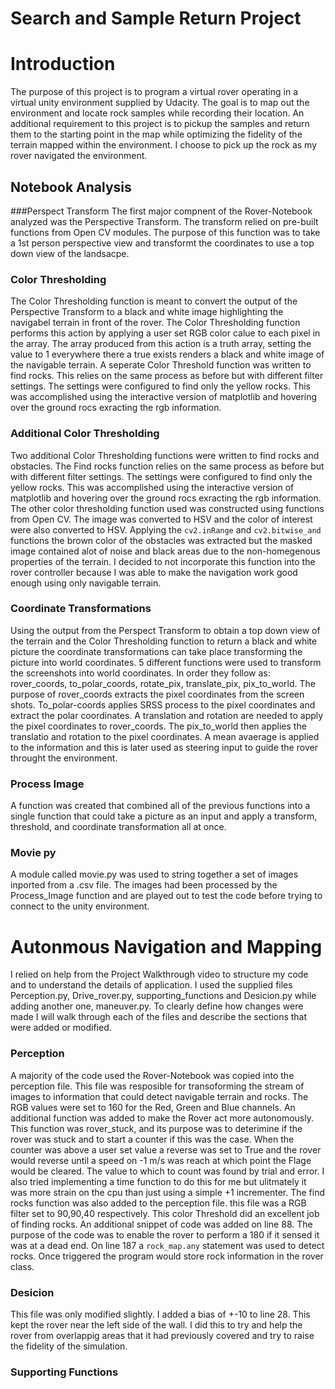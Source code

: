# Search and Sample Return Project


# Introduction
The purpose of this project is to program a virtual rover operating in a virtual unity environment supplied by Udacity.  The goal is  to map out the environment and locate rock samples while recording their location.  An additional requirement to this project is to pickup the samples and return them to the starting point in the map while optimizing the fidelity of the terrain mapped within the environment.  I choose to pick up the rock as my rover navigated the environment. 

## Notebook Analysis
###Perspect Transform
The first major compnent of the Rover-Notebook analyzed was the Perspective Transform.  The transform relied on pre-built functions from Open CV modules.  The purpose of this function was to take a 1st person perspective view and transformt the coordinates to use a top down view of the landsacpe.  

### Color Thresholding
The Color Thresholding function is meant to convert the output of the Perspective Transform to a black and white image highlighting the navigabel terrain in front of the rover.  The Color Thresholding function performs this action by applying a user set RGB color calue to each pixel in the array.  The array produced from this action is a truth array, setting the value to 1 everywhere there a true exists renders a black and white image of the navigable terrain.  A seperate Color Threshold function was written to find rocks.  This relies on the same process as before but with different filter settings.  The settings were configured to find only the yellow rocks.  This was accomplished using the interactive version of matplotlib and hovering over the ground rocs exracting the rgb information.

### Additional Color Thresholding
Two additional Color Thresholding functions were written to find rocks and obstacles.  The Find rocks function relies on the same process as before but with different filter settings.  The settings were configured to find only the yellow rocks.  This was accomplished using the interactive version of matplotlib and hovering over the ground rocs exracting the rgb information.  The other color thresholding function used was constructed using functions from Open CV.  The image was converted to HSV and the color of interest were also converted to HSV.  Applying the `cv2.inRange` and `cv2.bitwise_and` functions the brown color of the obstacles was extracted but the masked image contained alot of noise and black areas due to the non-homegenous properties of the terrain.  I decided to not incorporate this function into the rover controller because I was able to make the navigation work good enough using only navigable terrain.  

### Coordinate Transformations
Using the output from the Perspect Transform to obtain a top down view of the terrain and the Color Thresholding function to return a black and white picture the coordinate transformations can take place transforming the picture into world coordinates.  5 different functions were used to transform the screenshots into world coordinates.  In order they follow as:  rover_coords, to_polar_coords, rotate_pix, translate_pix, pix_to_world.  The purpose of rover_coords extracts the pixel coordinates from the screen shots.  To_polar-coords applies SRSS process to the pixel coordinates and extract the polar coordinates.  A translation and rotation are needed to apply the pixel coordinates to rover_coords.  The pix_to_world then applies the translatio and rotation to the pixel coordinates.  A mean avaerage is applied to the information and this is later used as steering input to guide the rover throught the environment.

### Process Image
A function was created that combined all of the previous functions into a single function that could take a picture as an input and apply a transform, threshold, and coordinate transformation all at once.  

### Movie py
A module called movie.py was used to string together a set of images inported from a .csv file.  The images had been processed by the Process_Image function and are played out to test the code before trying to connect to the unity environment.   

# Autonmous Navigation and Mapping
I relied on help from the Project Walkthrough video to structure my code and to understand the details of application.  I used the supplied files Perception.py, Drive_rover.py, supporting_functions and Desicion.py while adding another one, maneuver.py.  To clearly define how changes were made I will walk through each of the files and describe the sections that were added or modified.  

### Perception
A majority of the code used the Rover-Notebook was copied into the perception file.  This file was resposible for transoforming the stream of images to information that could detect navigable terrain and rocks.  The RGB values were set to 160 for the Red, Green and Blue channels.  An additional function was added to make the Rover act more autonomously.  This function was rover_stuck, and its purpose was to deterimine if the rover was stuck and to start a counter if this was the case.  When the counter was above a user set value a reverse was set to True and the rover would reverse until a speed on -1 m/s was reach at which point the Flage would be cleared.  The value to which to count was found by trial and error.  I also tried implementing a time function to do this for me but ulitmately it was more strain on the cpu than just using a simple +1 incrementer.  The find rocks function was also added to the perception file.  this file was a RGB filter set to 90,90,40 respectively.  This color Threshold did an excellent job of finding rocks.  An additional snippet of code was added on line 88.  The purpose of the code was to enable the rover to perform a 180 if it sensed it was at a dead end.  On line 187 a `rock_map.any` statement was used to detect rocks.  Once triggered the program would store rock information in the rover class.

### Desicion
This file was only modified slightly.  I added a bias of +-10 to line 28.  This kept the rover near the left side of the wall.  I did this to try and help the rover from overlappig areas that it had previously covered and try to raise the fidelity of the simulation. 

### Supporting Functions






